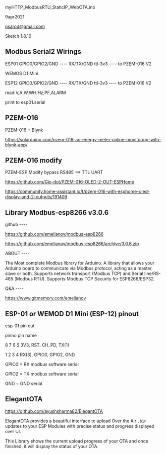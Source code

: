 myHTTP_ModbusRTU_StaticIP_WebOTA.ino

9apr2021

psarod@gmail.com


Sketch 1.8.10


Modbus Serial2 Wirings
--
ESP01 GPIO0/GPIO2/GND ---- RX/TX/GND ttl-3v3 ---- to PZEM-016 V2

WEMOS D1 Mini 

ESP12 GPIO0/GPIO2/GND ---- RX/TX/GND ttl-3v3 ---- to PZEM-016 V2 
 
read V,A,W,WH,Hz,PF,ALARM 

print to esp01.serial  


PZEM-016
--
PZEM-016 + Blynk

https://solarduino.com/pzem-016-ac-energy-meter-online-monitoring-with-blynk-app/

PZEM-016 modify
--
PZEM-ESP Modify bypass RS485 ==> TTL UART

https://github.com/Gio-dot/PZEM-016-OLED-2-OUT-ESPHome
 
https://community.home-assistant.io/t/pzem-016-with-esphome-oled-display-and-2-outputs/191409


Library Modbus-esp8266 v3.0.6
--
github ----

https://github.com/emelianov/modbus-esp8266

https://github.com/emelianov/modbus-esp8266/archive/3.0.6.zip

ABOUT ----

The Most complete Modbus library for Arduino. 
A library that allows your Arduino board 
to communicate via Modbus protocol, 
acting as a master, slave or both. 
Supports network transport (Modbus TCP) 
and Serial line/RS-485 (Modbus RTU). 
Supports Modbus TCP Security for ESP8266/ESP32. 

Q&A ---- 

https://www.gitmemory.com/emelianov


ESP-01 or WEMOD D1 Mini (ESP-12) pinout
--
esp-01 pin out

pinno     pin name

8 7 6 5   3V3,   RST,   CH_PD, TX(1)

1 2 3 4   RX(3), GPIO0, GPIO2, GND  


GPIO0 = RX modbus software serial

GPIO2 = TX modbus software serial

GND   = GND serial


ElegantOTA
--
 https://github.com/ayushsharma82/ElegantOTA

ElegantOTA provides a beautiful interface 
to upload Over the Air `.bin` updates 
to your ESP Modules 
with precise status and progress displayed over UI. 

This Library shows the current upload progress of your OTA 
and once finished, it will display the status of your OTA. 

